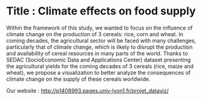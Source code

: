 # Title : Climate effects on food supply

Within the framework of this study, we wanted to focus on the influence of climate change on the production of 3 cereals: rice, corn and wheat. In coming decades, the agricultural sector will be faced with many challenges, particularly that of climate change, which is likely to disrupt the production and availability of cereal resources in many parts of the world. Thanks to SEDAC (SocioEconomic Data and Applications Center) dataset presenting the agricultural yields for the coming decades of 3 cereals (rice, maize and wheat), we propose a visualization to better analyze the consequences of climate change on the supply of these cereals worldwide.

Our website : http://p1408993.pages.univ-lyon1.fr/projet_dataviz/

